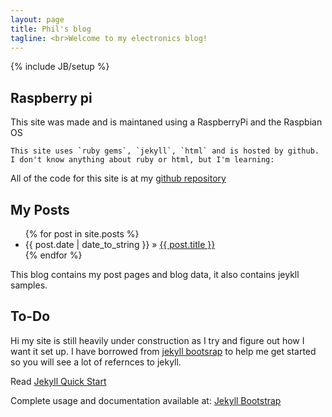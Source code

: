 ```yaml
---
layout: page
title: Phil's blog
tagline: <br>Welcome to my electronics blog!
---
```

{% include JB/setup %}

## Raspberry pi
This site was made and is maintaned using a RaspberryPi and the Raspbian OS
    
    This site uses `ruby gems`, `jekyll`, `html` and is hosted by github.
    I don't know anything about ruby or html, but I'm learning:
    
All of the code for this site is at my [github repository](http://github.com/philwilliammee/philwilliammee.github.com)
    
## My Posts

<ul class="posts">
  {% for post in site.posts %}
    <li><span>{{ post.date | date_to_string }}</span> &raquo; <a href="{{ BASE_PATH }}{{ post.url }}">{{ post.title }}</a></li>
  {% endfor %}
</ul>

This blog contains my post pages and blog data, it also contains jeykll samples.

## To-Do

Hi my site is still heavily under construction as I try and figure out how I want it set up.
I have borrowed from [jekyll bootsrap](http://github.com/plusjade/jekyll-bootstrap) to help me get started so you will see a lot of refernces to jekyll.

Read [Jekyll Quick Start](http://jekyllbootstrap.com/usage/jekyll-quick-start.html)

Complete usage and documentation available at: [Jekyll Bootstrap](http://jekyllbootstrap.com)


